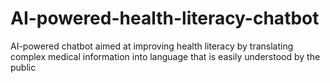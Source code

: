 # AI-powered-health-literacy-chatbot
AI-powered chatbot aimed at improving health literacy by translating complex medical information into language that is easily understood by the public
